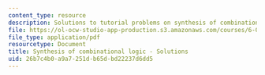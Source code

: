 ```yaml
---
content_type: resource
description: Solutions to tutorial problems on synthesis of combinational logic.
file: https://ol-ocw-studio-app-production.s3.amazonaws.com/courses/6-004-computation-structures-spring-2009/26b7c4b0a9a7251db65dbd22237d6dd5_MIT6004s09tutor05sol.pdf
file_type: application/pdf
resourcetype: Document
title: Synthesis of combinational logic - Solutions
uid: 26b7c4b0-a9a7-251d-b65d-bd22237d6dd5
---
```

